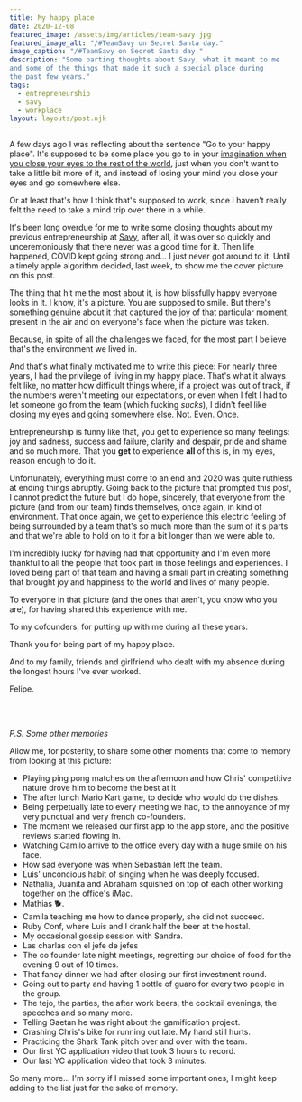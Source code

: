 ```yaml
---
title: My happy place
date: 2020-12-08
featured_image: /assets/img/articles/team-savy.jpg
featured_image_alt: "/#TeamSavy on Secret Santa day."
image_caption: "/#TeamSavy on Secret Santa day."
description: "Some parting thoughts about Savy, what it meant to me
and some of the things that made it such a special place during
the past few years."
tags:
  - entrepreneurship
  - savy
  - workplace
layout: layouts/post.njk
---
```


A few days ago I was reflecting about the sentence "Go to your happy place". It's supposed to be some place you go to in your [imagination when you close your eyes to the rest of the world](https://youtu.be/fzoXalgG7oY), just when you don't want to take a little bit more of it, and instead of losing your mind you close your eyes and go somewhere else.

Or at least that's how I think that's supposed to work, since I haven't really felt the need to take a mind trip over there in a while.

It's been long overdue for me to write some closing thoughts about my previous entrepreneurship at [Savy](https://savy.co), after all, it was over so quickly and unceremoniously that there never was a good time for it. Then life happened, COVID kept going strong and... I just never got around to it. Until a timely apple algorithm decided, last week, to show me the cover picture on this post.

The thing that hit me the most about it, is how blissfully happy everyone looks in it. I know, it's a picture. You are supposed to smile. But there's something genuine about it that captured the joy of that particular moment, present in the air and on everyone's face when the picture was taken.

Because, in spite of all the challenges we faced, for the most part I believe that's the environment we lived in.

And that's what finally motivated me to write this piece: For nearly three years, I had the privilege of living in my happy place. That's what it always felt like, no matter how difficult things where, if a project was out of track, if the numbers weren't meeting our expectations, or even when I felt I had to let someone go from the team (which fucking _sucks_), I didn't feel like closing my eyes and going somewhere else. Not. Even. Once.

Entrepreneurship is funny like that, you get to experience so many feelings: joy and sadness, success and failure, clarity and despair, pride and shame and so much more. That you **get** to experience **all** of this is, in my eyes, reason enough to do it.

Unfortunately, everything must come to an end and 2020 was quite ruthless at ending things abruptly. Going back to the picture that prompted this post, I cannot predict the future but I do hope, sincerely, that everyone from the picture (and from our team) finds themselves, once again, in kind of environment. That once again, we get to experience this electric feeling of being surrounded by a team that's so much more than the sum of it's parts and that we're able to hold on to it for a bit longer than we were able to.

I'm incredibly lucky for having had that opportunity and I'm even more thankful to all the people that took part in those feelings and experiences. I loved being part of that team and having a small part in creating something that brought joy and happiness to the world and lives of many people.

To everyone in that picture (and the ones that aren't, you know who you are), for having shared this experience with me.

To my cofounders, for putting up with me during all these years.

Thank you for being part of my happy place.

And to my family, friends and girlfriend who dealt with my absence during the longest hours I've ever worked.

Felipe.

<br />
<br />

_P.S. Some other memories_

Allow me, for posterity, to share some other moments that come to memory from looking at this picture:

- Playing ping pong matches on the afternoon and how Chris' competitive nature drove him to become the best at it
- The after lunch Mario Kart game, to decide who would do the dishes.
- Being perpetually late to every meeting we had, to the annoyance of my very punctual and very french co-founders.
- The moment we released our first app to the app store, and the positive reviews started flowing in.
- Watching Camilo arrive to the office every day with a huge smile on his face.
- How sad everyone was when Sebastián left the team.
- Luis' unconcious habit of singing when he was deeply focused.
- Nathalia, Juanita and Abraham squished on top of each other working together on the office's iMac.
- Mathias 🐕.
- Camila teaching me how to dance properly, she did not succeed.
- Ruby Conf, where Luis and I drank half the beer at the hostal.
- My occasional gossip session with Sandra.
- Las charlas con el jefe de jefes
- The co founder late night meetings, regretting our choice of food for the evening 9 out of 10 times.
- That fancy dinner we had after closing our first investment round.
- Going out to party and having 1 bottle of guaro for every two people in the group.
- The tejo, the parties, the after work beers, the cocktail evenings, the speeches and so many more.
- Telling Gaetan he was right about the gamification project.
- Crashing Chris's bike for running out late. My hand still hurts.
- Practicing the Shark Tank pitch over and over with the team.
- Our first YC application video that took 3 hours to record.
- Our last YC application video that took 3 minutes.

So many more... I'm sorry if I missed some important ones, I might keep adding to the list just for the sake of memory.
